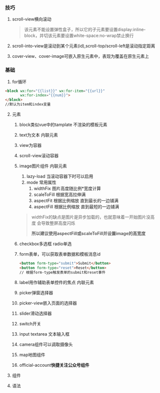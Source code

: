 ### 技巧

1. scroll-view横向滚动

   > 该元素不能设置弹性盒子，所以它的子元素要设置display:inline-block，并切该元素要设置white-space:no-wrap禁止换行

2. scroll-into-view是滚动到某个元素(id),scroll-top/scroll-left是滚动指定距离

3. cover-view、cover-image可嵌入原生元素中，表现为覆盖在原生元素上



### 基础

1. for循环

```html
<block wx:for="{{list}}" wx:for-item="{{url}}" 
       wx:for-index="{{num}}">
</block>
//默认为item和index变量
```

2. 元素

   1. block类似vue中的tamplate 不渲染的模板元素

   2. text为文本 内联元素

   3. view为容器

   4. scroll-view滚动容器

   5. image图片组件 内联元素

      1. lazy-load 当滚动容器下时可以启用
      2. mode 常用属性
         1. widthFix 图片高度随比例*宽度计算
         2. scaleToFill 根据宽高拉伸满
         3. aspectFit 根据比例缩放 直到最长的一边铺满
         4. aspectFill 根据比例缩放 直到最短的一边铺满

      >widthFix的缺点是图片是异步加载的，也就意味着一开始图片没高度 会导致整屏高度闪烁
      >
      >**所以建议使用aspectFill或scaleToFill并设置image的高宽度**

   6. checkbox多选框 radio单选

   7. form表单，可以获取表单数据和模板消息id

      ```html
      <button form-type="submit">Submit</button>
      <button form-type="reset">Reset</button>
      // 根据form-type触发表单的submit和reset事件
      ```

   8. label用作辅助表单控件的焦点 内联元素

   9. picker弹窗选择器

   10. picker-view嵌入页面的选择器

   11. slider滑动选择器

   12. switch开关

   13. input textarea 文本输入框

   14. camera组件可以调取摄像头

   15. map地图组件

   16. official-account**快捷关注公众号组件**

3. 组件

4. 语法


